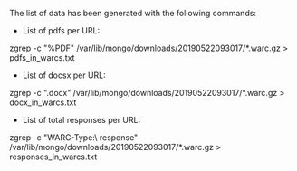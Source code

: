The list of data has been generated with the following commands:

- List of pdfs per URL:

zgrep -c "\%PDF" /var/lib/mongo/downloads/20190522093017/*.warc.gz > pdfs_in_warcs.txt

- List of docsx per URL:

zgrep -c "\.docx" /var/lib/mongo/downloads/20190522093017/*.warc.gz > docx_in_warcs.txt

- List of total responses per URL:

zgrep -c "WARC\-Type\:\ response" /var/lib/mongo/downloads/20190522093017/*.warc.gz > responses_in_warcs.txt
